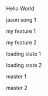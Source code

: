 Hello World

jason song 1

my feature 1

my feature 2

loading state 1

loading state 2

master 1

master 2